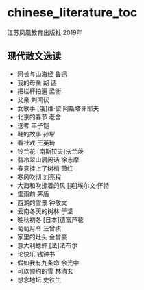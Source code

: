 # chinese_literature_toc
江苏凤凰教育出版社 2019年
## 现代散文选读 
* 阿长与山海经 鲁迅
* 我的母亲 胡 适
* 把栏杆拍遍 梁衡
* 父亲 刘鸿伏
* 女歌手 [俄]维·彼·阿斯塔菲耶夫
* 北京的春节 老舍
* 送考 丰子恺
* 鞋的故事 孙犁
* 看社戏 王英琦
* 铃兰花 [南斯拉夫]沃兰茨
* 翡冷翠山居闲话 徐志摩
* 春意挂上了树梢 萧红
* 寒风吹彻 刘亮程
* 大海和吹拂着的风 [美]埃尔文·怀特
* 雷雨前 茅盾
* 西湖的雪景 钟敬文
* 云南冬天的树林 于坚
* 晚秋初冬 [日本]德富芦花
* 葡萄月令 汪曾祺
* 家里的灶头 金曾豪
* 意大利蟋蟀 [法]法布尔
* 论快乐 钱钟书
* 假如我有九条命 余光中
* 可以预约的雪 林清玄
* 想念地坛 史铁生 
